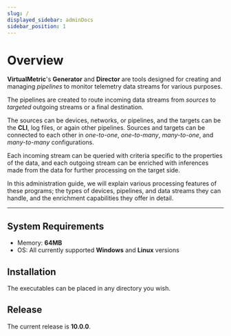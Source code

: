 ```yaml
---
slug: /
displayed_sidebar: adminDocs
sidebar_position: 1
---
```


# Overview

**VirtualMetric**'s **Generator** and **Director** are tools designed for creating and managing _pipelines_ to monitor telemetry data streams for various purposes.

The pipelines are created to route incoming data streams from _sources_ to _targeted_ outgoing streams or a final destination.

The sources can be devices, networks, or pipelines, and the targets can be the **CLI**, log files, or again other pipelines. Sources and targets can be connected to each other in _one-to-one_, _one-to-many_, _many-to-one_, and _many-to-many_ configurations.

Each incoming stream can be queried with criteria specific to the properties of the data, and each outgoing stream can be enriched with inferences made from the data for further processing on the target side.

In this administration guide, we will explain various processing features of these programs; the types of devices, pipelines, and data streams they can handle, and the enrichment capabilities they offer in detail.

---

## System Requirements

* Memory: **64MB**
* OS: All currently supported **Windows** and **Linux** versions

## Installation

The executables can be placed in any directory you wish.

## Release

The current release is **10.0.0**.
